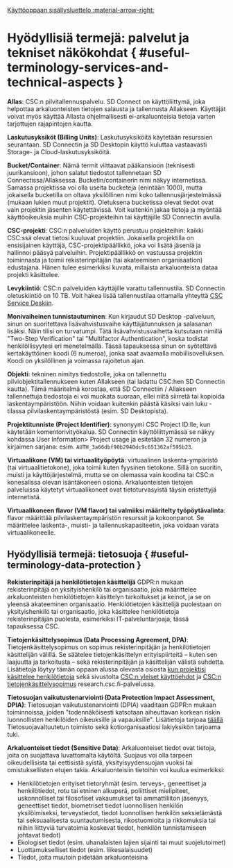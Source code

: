 [Käyttöoppaan sisällysluettelo :material-arrow-right:](sd-services-toc.md)

# Hyödyllisiä termejä: palvelut ja tekniset näkökohdat { #useful-terminology-services-and-technical-aspects }

**Allas**: CSC:n pilvitallennuspalvelu. SD Connect on käyttöliittymä, joka helpottaa arkaluonteisten tietojen salausta ja tallennusta Allakseen. Käyttäjät voivat myös käyttää Allasta ohjelmallisesti ei-arkaluonteisia tietoja varten tarjottujen rajapintojen kautta.

**Laskutusyksiköt (Billing Units)**: Laskutusyksiköitä käytetään resurssien seurantaan. SD Connectin ja SD Desktopin käyttö kuluttaa vastaavasti Storage- ja Cloud-laskutusyksiköitä.

**Bucket/Container**: Nämä termit viittaavat pääkansioon (teknisesti juurikansioon), johon salatut tiedostot tallennetaan SD Connectissa/Allaksessa. Bucketin/containerin nimi näkyy internetissä. Samassa projektissa voi olla useita bucketeja (enintään 1000), mutta jokaisella bucketilla on oltava yksilöllinen nimi koko tallennusjärjestelmässä (mukaan lukien muut projektit). Oletuksena bucketissa olevat tiedot ovat vain projektin jäsenten käytettävissä. Voit kuitenkin jakaa tietoja ja myöntää käyttöoikeuksia muihin CSC-projekteihin tai käyttäjille SD Connectin avulla.

**CSC-projekti**: CSC:n palveluiden käyttö perustuu projekteihin: kaikki CSC:ssä olevat tietosi kuuluvat projektiin. Jokaisella projektilla on ensisijainen käyttäjä, CSC-projektipäällikkö, joka voi lisätä jäseniä ja hallinnoi pääsyä palveluihin. Projektipäällikkö on vastuussa projektin toiminnasta ja toimii rekisterinpitäjän (tai akateemisen organisaation) edustajana. Hänen tulee esimerkiksi kuvata, millaista arkaluonteista dataa projekti käsittelee.

**Levykiintiö**: CSC:n palveluiden käyttäjille varattu tallennustila. SD Connectin oletuskiintiö on 10 TB. Voit hakea lisää tallennustilaa ottamalla yhteyttä [CSC Service Deskiin](../../support/contact.md). 

**Monivaiheinen tunnistautuminen**: Kun kirjaudut SD Desktop -palveluun, sinun on suoritettava lisävahvistusvaihe käyttäjätunnuksen ja salasanan lisäksi. Näin tilisi on turvatumpi. Tätä lisävahvistusvaihetta kutsutaan nimillä "Two-Step Verification" tai "Multifactor Authentication", koska todistat henkilöllisyytesi eri menetelmällä. Tässä tapauksessa sinun on syötettävä kertakäyttöinen koodi (6 numeroa), jonka saat avaamalla mobiilisovelluksen. Koodi on yksilöllinen ja voimassa rajoitetun ajan.

**Objekti**: tekninen nimitys tiedostolle, joka on tallennettu pilviobjektitallennukseen kuten Allakseen (tai ladattu CSC:hen SD Connectin kautta). Tämä määritelmä korostaa, että SD Connectiin / Allakseen tallennettuja tiedostoja ei voi muokata suoraan, ellei niitä siirretä tai kopioida laskentaympäristöön. Niihin voidaan kuitenkin päästä käsiksi vain luku -tilassa pilvilaskentaympäristöstä (esim. SD Desktopista). 

**Projektitunniste (Project Identifier)**: synonyymi CSC Project ID:lle, kun käytetään komentorivityökalua. SD Connectin käyttöliittymässä se näkyy kohdassa User Information> Project usage ja esitetään 32 numeron ja kirjaimen sarjana: esim. `AUTH_3a66dbf90b2940dc9c651362af595b23`.

**Virtuaalikone (VM) tai virtuaalityöpöytä**: virtuaalinen laskenta-ympäristö (tai virtuaalitietokone), joka toimii kuten fyysinen tietokone. Sillä on suoritin, muisti ja käyttöjärjestelmä, mutta se on olemassa vain koodina tai CSC:n konesalissa olevan isäntäkoneen osiona. Arkaluonteisten tietojen palveluissa käytetyt virtuaalikoneet ovat tietoturvasyistä täysin eristettyjä internetistä.

**Virtuaalikoneen flavor (VM flavor) tai valmiiksi määritelty työpöytävalinta**: flavor määrittää pilvilaskentaympäristön resurssit ja kokoonpanot. Se määrittelee laskenta-, muisti- ja tallennuskapasiteetin, joka voidaan varata virtuaalikoneelle.

## Hyödyllisiä termejä: tietosuoja { #useful-terminology-data-protection }

**Rekisterinpitäjä ja henkilötietojen käsittelijä** GDPR:n mukaan rekisterinpitäjä on yksityishenkilö tai organisaatio, joka määrittelee arkaluonteisten henkilötietojen käsittelyn tarkoitukset ja keinot, ja se on yleensä akateeminen organisaatio. Henkilötietojen käsittelijä puolestaan on yksityishenkilö tai organisaatio, joka käsittelee henkilötietoja rekisterinpitäjän puolesta, esimerkiksi IT-palveluntarjoaja, tässä tapauksessa CSC.

**Tietojenkäsittelysopimus (Data Processing Agreement, DPA)**: Tietojenkäsittelysopimus on sopimus rekisterinpitäjän ja henkilötietojen käsittelijän välillä. Se säätelee tietojenkäsittelyn erityispiirteitä – kuten sen laajuutta ja tarkoitusta – sekä rekisterinpitäjän ja käsittelijän välistä suhdetta. Lisätietoja löytyy tämän oppaan alussa olevasta osiosta [kun projektisi käsittelee henkilötietoja](../../accounts/when-your-project-handles-personal-data.md#data-processing-agreement) sekä sivustolta [CSC:n yleiset käyttöehdot](https://research.csc.fi/general-terms-of-use) ja [CSC:n tietojenkäsittelysopimus](https://research.csc.fi/data-processing-agreement) research.csc.fi-palvelussa. 

**Tietosuojan vaikutustenarviointi (Data Protection Impact Assessment, DPIA)**: Tietosuojan vaikutustenarviointi (DPIA) vaaditaan GDPR:n mukaan toiminnoissa, joiden "todennäköisesti katsotaan aiheuttavan korkean riskin luonnollisten henkilöiden oikeuksille ja vapauksille". Lisätietoja tarjoaa [täällä](https://tietosuoja.fi/en/list-of-processing-operations-which-require-dpia) Tietosuojavaltuutetun toimisto sekä kotiorganisaatiosi lakiyksikön tarjoama tuki. 

**Arkaluonteiset tiedot (Sensitive Data)**: Arkaluonteiset tiedot ovat tietoja, joita on suojattava luvattomalta käytöltä. Suojaus voi olla tarpeen oikeudellisista tai eettisistä syistä, yksityisyydensuojan vuoksi tai omistuksellisten etujen takia. Arkaluonteisiin tietoihin voi kuulua esimerkiksi:

* Henkilötietojen erityiset tietoryhmät (esim. terveys-, geneettiset ja henkilötiedot, rotu tai etninen alkuperä, poliittiset mielipiteet, uskonnolliset tai filosofiset vakaumukset tai ammattiliiton jäsenyys, geneettiset tiedot, biometriset tiedot luonnollisen henkilön yksilöimiseksi, terveystiedot, tiedot luonnollisen henkilön seksielämästä tai seksuaalisesta suuntautumisesta, rikostuomioita ja rikkomuksia tai niihin liittyviä turvatoimia koskevat tiedot, henkilön tunnistamiseen johtavat tiedot)
* Ekologiset tiedot (esim. uhanalaisten lajien sijainti tai muut suojelutoimet)
* Luottamukselliset tiedot (esim. liikesalaisuudet)
* Tiedot, joita muutoin pidetään arkaluonteisina